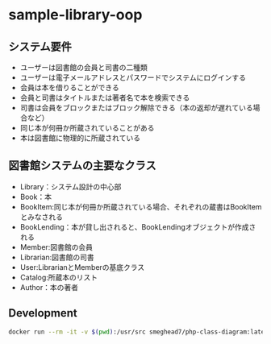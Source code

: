 # sample-library-oop


## システム要件

* ユーザーは図書館の会員と司書の二種類
* ユーザーは電子メールアドレスとパスワードでシステムにログインする
* 会員は本を借りることができる
* 会員と司書はタイトルまたは著者名で本を検索できる
* 司書は会員をブロックまたはブロック解除できる（本の返却が遅れている場合など）
* 同じ本が何冊か所蔵されていることがある
* 本は図書館に物理的に所蔵されている

## 図書館システムの主要なクラス

* Library：システム設計の中心部
* Book：本
* BookItem:同じ本が何冊か所蔵されている場合、それぞれの蔵書はBookItemとみなされる
* BookLending：本が貸し出されると、BookLendingオブジェクトが作成される
* Member:図書館の会員
* Librarian:図書館の司書
* User:LibrarianとMemberの基底クラス
* Catalog:所蔵本のリスト
* Author：本の著者


## Development




```bash
docker run --rm -it -v $(pwd):/usr/src smeghead7/php-class-diagram:latest bash
```
